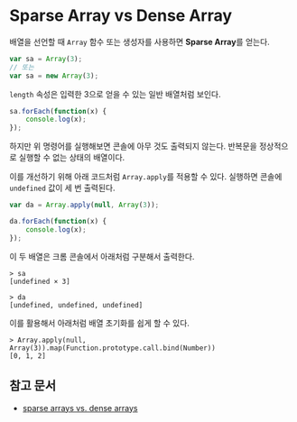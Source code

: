 # Sparse Array vs Dense Array

배열을 선언할 때 `Array` 함수 또는 생성자를 사용하면 **Sparse Array**를 얻는다.

```javascript
var sa = Array(3);
// 또는
var sa = new Array(3);
```

`length` 속성은 입력한 3으로 얻을 수 있는 일반 배열처럼 보인다.

```javascript
sa.forEach(function(x) {
    console.log(x);
});
```

하지만 위 명령어를 실행해보면 콘솔에 아무 것도 출력되지 않는다. 반복문을 정상적으로 실행할 수 없는 상태의 배열이다.

이를 개선하기 위해 아래 코드처럼 `Array.apply`를 적용할 수 있다. 실행하면 콘솔에 `undefined` 값이 세 번 출력된다.

```javascript
var da = Array.apply(null, Array(3));

da.forEach(function(x) {
    console.log(x);
});
```

이 두 배열은 크롬 콘솔에서 아래처럼 구분해서 출력한다.

```
> sa
[undefined × 3]

> da
[undefined, undefined, undefined]
```

이를 활용해서 아래처럼 배열 초기화를 쉽게 할 수 있다.

```
> Array.apply(null, Array(3)).map(Function.prototype.call.bind(Number))
[0, 1, 2]
```

## 참고 문서

- [sparse arrays vs. dense arrays](http://www.2ality.com/2012/06/dense-arrays.html)
